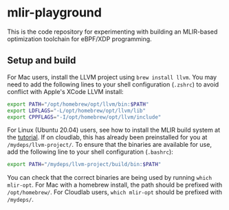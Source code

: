 # mlir-playground

This is the code repository for experimenting with building an MLIR-based optimization toolchain for eBPF/XDP programming.

## Setup and build

For Mac users, install the LLVM project using `brew install llvm`. You may need to add the following lines to your shell configuration (`.zshrc`) to avoid conflict with Apple's XCode LLVM install:

```bash
export PATH="/opt/homebrew/opt/llvm/bin:$PATH"
export LDFLAGS="-L/opt/homebrew/opt/llvm/lib"
export CPPFLAGS="-I/opt/homebrew/opt/llvm/include"
```

For Linux (Ubuntu 20.04) users, see how to install the MLIR build system at the [tutorial](https://mlir.llvm.org/getting_started/). If on cloudlab, this has already been preinstalled for you at `/mydeps/llvm-project/`. To ensure that the binaries are available for use, add the following line to your shell configuration (`.bashrc`):

```bash
export PATH="/mydeps/llvm-project/build/bin:$PATH"
```

You can check that the correct binaries are being used by running `which mlir-opt`. For Mac with a homebrew install, the path should be prefixed with `/opt/homebrew/`. For Cloudlab users, `which mlir-opt` should be prefixed with `/mydeps/`. 
